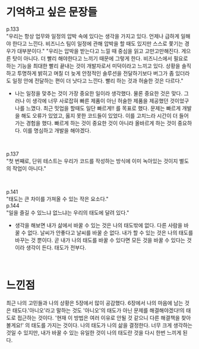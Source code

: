 # 기억하고 싶은 문장들

p.133 </br>
"우리는 항상 업무와 일정의 압박 속에 있다는 생각을 가지고 있다. 언제나 급하게 일해야 한다고 느낀다. 비즈니스 팀이 일정에 관해 압박을 할 때도 있지만 스스로 쫓기는 경우가 대부분이다."
"우리는 압박을 받는다고 느낄 때 중심을 읽고 고만고만해진다. 게으른 탓이 아니다. 더 빨리 해야한다고 느끼기 때문에 그렇게 한다. 비즈니스에서 필요로 하는 기능을 최대한 빨리 끝내는 것이 개발자로서 미덕이라고 느끼고 있다. 상황을 솔직하고 투명하게 밝히고 며칠 더 늦게 안정적인 솔루션을 전달하기보다 버그가 좀 있더라도 일정 안에 전달하는 편이 더 낫다고 느낀다. 빨리 하는 것과 허술한 것은 다르다." </br>

- 나는 일정을 맞추는 것이 가장 중요한 일이라 생각했다. 물론 중요한 것은 맞다. 그러나 이 생각에 너무 사로잡혀 빠른 제품이 아닌 허술한 제품을 제공했던 것이었구나를 느꼈다. 최근 밋업을 할때도 일단 빠르게!! 를 목표로 했다. 문제는 빠르게 개발을 해도 오류가 있었고, 옳지 못한 코드들이 있었다. 이를 고치느라 시간이 더 들어가는 경험을 했다. 빠르게 하는 것이 중요한 것이 아니라 올바르게 하는 것이 중요하다. 이를 명심하고 개발을 해야겠다.

</br>

p.137 </br>
"첫 번째로, 단위 테스트는 우리가 코드를 작성하는 방식에 이미 녹아있는 것이지 별도의 작업이 아니다." </br>

</br>

p.141 </br>
"태도는 큰 차이를 가져올 수 있는 작은 요소다." </br>
p.144 </br>
"일을 즐길 수 있느냐 없느냐는 우리의 태도에 달려 있다." </br>

- 생각을 해보면 내가 삶에서 바꿀 수 있는 것은 나의 태도밖에 없다. 다른 사람을 바꿀 수 없다. 날씨가 안좋다고 날씨를 바꿀 순 없다. 내가 할 수 있는 것은 나의 태도를 바꾸는 것 뿐이다. 곧 내가 나의 태도를 바꿀 수 있다면 모든 것을 바꿀 수 있다는 것이라 생각이 든다. 태도가 전부다.

</br>

# 느낀점

최근 나의 고민들과 나의 상황은 5장에서 많이 공감했다. 6장에서 나의 마음에 남는 것은 태도다.'아니오'라고 말하는 것도 '아니오'의 태도가 아닌 문제를 해결해야겠다!의 태도로 접근하는 것이다. '현재 이 방법은 여러 이유로 안될 것 같으니 다른 해결책을 찾아볼게요!' 의 태도를 가지는 것이다. 나의 태도가 나의 삶을 결정한다. 너무 크게 생각하는 것일 수 있지만, 내가 바꿀 수 있는 유일한 것이 나의 태도란 것을 다시 한번 느끼게 된다.
